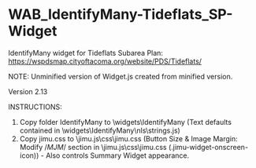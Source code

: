 # WAB_IdentifyMany-Tideflats_SP-Widget
IdentifyMany widget for Tideflats Subarea Plan: https://wspdsmap.cityoftacoma.org/website/PDS/Tideflats/

NOTE: Unminified version of Widget.js created from minified version.

Version 2.13

INSTRUCTIONS:
1. Copy folder IdentifyMany to \widgets\IdentifyMany (Text defaults contained in \widgets\IdentifyMany\nls\strings.js)
2. Copy jimu.css to \jimu.js\css\jimu.css (Button Size & Image Margin: Modify /*MJM*/ section in \jimu.js\css\jimu.css (.jimu-widget-onscreen-icon)) - Also controls Summary Widget appearance.


